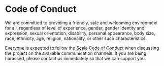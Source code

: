 # Code of Conduct

We are committed to providing a friendly, safe and welcoming environment for all, regardless of level of experience, gender, gender identity and expression, sexual orientation, disability, personal appearance, body size, race, ethnicity, age, religion, nationality, or other such characteristics.

Everyone is expected to follow the [Scala Code of Conduct] when discussing the project on the available communication channels. If you are being harassed, please contact us immediately so that we can support you.

[Scala Code of Conduct]: https://www.scala-lang.org/conduct/
